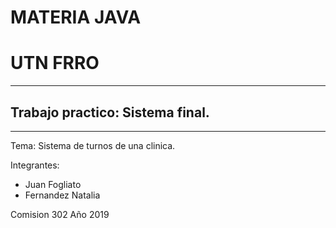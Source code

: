 # MATERIA JAVA
# UTN FRRO
------------------------------------------------------
## Trabajo practico: Sistema final.
------------------------------------------------------

Tema: Sistema de turnos de una clinica. 

Integrantes:
- Juan Fogliato
- Fernandez Natalia

Comision 302
Año 2019
## 
